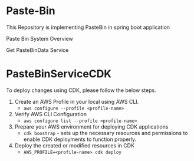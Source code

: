 # Paste-Bin
This Repository is implementing PasteBin in spring boot application

Paste Bin System Overview

[//]: # (![img.png]&#40;ReadMe/img.png&#41;)


Get PasteBinData Service

# PasteBinServiceCDK
To deploy changes using CDK, please follow the below steps. 
1. Create an AWS Profile in your local using AWS CLI.
   * `aws configure --profile <profile-name>`
2. Verify AWS CLI Configuration
   * `aws configure list --profile <profile-name>`
3. Prepare your AWS environment for deploying CDK applications
   * `cdk boostrap` - sets up the necessary resources and permissions to enable CDK deployments to function properly.
4. Deploy the created or modified resources in CDK
   * `AWS_PROFILE=<profile-name> cdk deploy`
